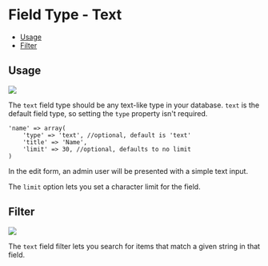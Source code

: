 # Field Type - Text

- [Usage](#usage)
- [Filter](#filter)

<a name="usage"></a>
## Usage

<img src="https://raw.github.com/Thirdsteplabs/Laravel-Administrator/master/examples/images/field-type-text.png" />

The `text` field type should be any text-like type in your database. `text` is the default field type, so setting the `type` property isn't required.

	'name' => array(
		'type' => 'text', //optional, default is 'text'
		'title' => 'Name',
		'limit' => 30, //optional, defaults to no limit
	)

In the edit form, an admin user will be presented with a simple text input.

The `limit` option lets you set a character limit for the field.

<a name="filter"></a>
## Filter

<img src="https://raw.github.com/Thirdsteplabs/Laravel-Administrator/master/examples/images/field-type-text-filter.png" />

The `text` field filter lets you search for items that match a given string in that field.
